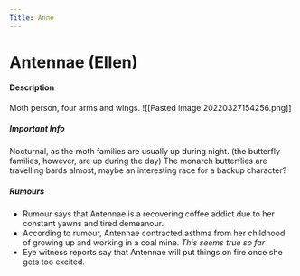 ```yaml
---
Title: Anne
---
```

# Antennae (Ellen)
#### Description
Moth person, four arms and wings.
![[Pasted image 20220327154256.png]]

##### Important Info
Nocturnal, as the moth families are usually up during night.
(the butterfly families, however, are up during the day)
The monarch butterflies are travelling bards almost, maybe an interesting race for a backup character?

##### Rumours
- Rumour says that Antennae is a recovering coffee addict due to her constant yawns and tired demeanour.
- According to rumour, Antennae contracted asthma from her childhood of growing up and working in a coal mine. _This seems true so far_
- Eye witness reports say that Antennae will put things on fire once she gets too excited.